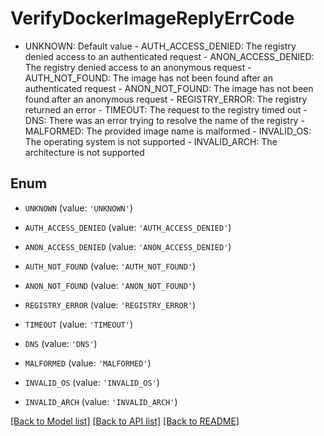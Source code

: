 # VerifyDockerImageReplyErrCode

- UNKNOWN: Default value  - AUTH_ACCESS_DENIED: The registry denied access to an authenticated request  - ANON_ACCESS_DENIED: The registry denied access to an anonymous request  - AUTH_NOT_FOUND: The image has not been found after an authenticated request  - ANON_NOT_FOUND: The image has not been found after an anonymous request  - REGISTRY_ERROR: The registry returned an error  - TIMEOUT: The request to the registry timed out  - DNS: There was an error trying to resolve the name of the registry  - MALFORMED: The provided image name is malformed  - INVALID_OS: The operating system is not supported  - INVALID_ARCH: The architecture is not supported

## Enum

* `UNKNOWN` (value: `'UNKNOWN'`)

* `AUTH_ACCESS_DENIED` (value: `'AUTH_ACCESS_DENIED'`)

* `ANON_ACCESS_DENIED` (value: `'ANON_ACCESS_DENIED'`)

* `AUTH_NOT_FOUND` (value: `'AUTH_NOT_FOUND'`)

* `ANON_NOT_FOUND` (value: `'ANON_NOT_FOUND'`)

* `REGISTRY_ERROR` (value: `'REGISTRY_ERROR'`)

* `TIMEOUT` (value: `'TIMEOUT'`)

* `DNS` (value: `'DNS'`)

* `MALFORMED` (value: `'MALFORMED'`)

* `INVALID_OS` (value: `'INVALID_OS'`)

* `INVALID_ARCH` (value: `'INVALID_ARCH'`)

[[Back to Model list]](../README.md#documentation-for-models) [[Back to API list]](../README.md#documentation-for-api-endpoints) [[Back to README]](../README.md)



